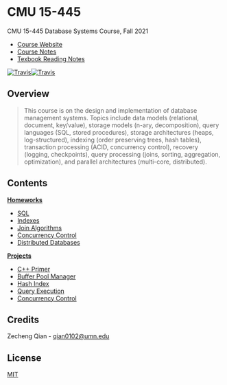 # CMU 15-445
 CMU 15-445 Database Systems Course, Fall 2021

+   [Course Website](https://15445.courses.cs.cmu.edu/fall2021/)
+   [Course Notes](https://lyrics-reading.notion.site/CMU-15-445-37b7bb98903a49b297a8bdc71cff826f)
+   [Texbook Reading Notes](https://lyrics-reading.notion.site/Database-System-Concepts-eb0b86cee63b49c0acc7d45f6a4b366b)

[![Travis](https://img.shields.io/badge/language-c++-green.svg)]()[![Travis](https://img.shields.io/badge/language-sql-blue.svg)]()

## Overview

>This course is on the design and implementation of database management systems. Topics include data models (relational, document, key/value), storage models (n-ary, decomposition), query languages (SQL, stored procedures), storage architectures (heaps, log-structured), indexing (order preserving trees, hash tables), transaction processing (ACID, concurrency control), recovery (logging, checkpoints), query processing (joins, sorting, aggregation, optimization), and parallel architectures (multi-core, distributed).

## Contents

[**Homeworks**](./homeworks)

+   [SQL](./homeworks/hw1)
+   [Indexes](./homeworks/hw2)
+   [Join Algorithms](./homeworks/hw3)
+   [Concurrency Control](./homeworks/hw4)
+   [Distributed Databases](./homeworks/hw5)

[**Projects**](./projects)

+   [C++ Primer](.projects/project0)
+   [Buffer Pool Manager](.projects/project1)
+   [Hash Index](.projects/project2)
+   [Query Execution](.projects/project3)
+   [Concurrency Control](.projects/project4)

## Credits

Zecheng Qian - qian0102@umn.edu

## License

[MIT](./LICENSE)
